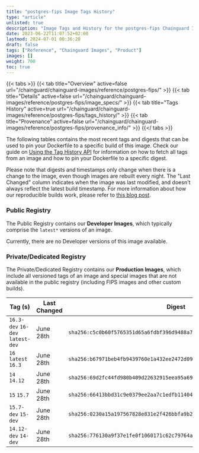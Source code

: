 ```yaml
---
title: "postgres-fips Image Tags History"
type: "article"
unlisted: true
description: "Image Tags and History for the postgres-fips Chainguard Image"
date: 2023-06-22T11:07:52+02:00
lastmod: 2024-07-01 00:36:20
draft: false
tags: ["Reference", "Chainguard Images", "Product"]
images: []
weight: 700
toc: true
---
```


{{< tabs >}}
{{< tab title="Overview" active=false url="/chainguard/chainguard-images/reference/postgres-fips/" >}}
{{< tab title="Details" active=false url="/chainguard/chainguard-images/reference/postgres-fips/image_specs/" >}}
{{< tab title="Tags History" active=true url="/chainguard/chainguard-images/reference/postgres-fips/tags_history/" >}}
{{< tab title="Provenance" active=false url="/chainguard/chainguard-images/reference/postgres-fips/provenance_info/" >}}
{{</ tabs >}}

The following tables contains the most recent tags and digests that can be used to pin your Dockerfile to a specific build of this image. Check our guide on [Using the Tag History API](/chainguard/chainguard-images/using-the-tag-history-api/) for information on how to fetch all tags from an image and how to pin your Dockerfile to a specific digest.

Please note that digests and timestamps only change when there is a change to the image, even though images are rebuilt every night. The "Last Changed" column indicates when the image was last modified, and doesn't always reflect the latest build timestamp. For more information about how our reproducible builds work, please refer to [this blog post](https://www.chainguard.dev/unchained/reproducing-chainguards-reproducible-image-builds).

### Public Registry
The Public Registry contains our **Developer Images**, which typically comprise the `latest*` versions of an image.

Currently, there are no Developer versions of this image available.

### Private/Dedicated Registry
The Private/Dedicated Registry contains our **Production Images**, which include all versioned tags of an image and special images that are not available in the public registry (including FIPS images and other custom builds).

| Tag (s)                           | Last Changed | Digest                                                                    |
|-----------------------------------|--------------|---------------------------------------------------------------------------|
|  `16.3-dev` `16-dev` `latest-dev` | June 28th    | `sha256:c5c0b60f5765351d65a6fdbf396d9488a76ce1dc3a92dfb665861a5d3534d542` |
|  `16` `latest` `16.3`             | June 28th    | `sha256:b67971beb4fb9439760e1a432ee2472d09800960e0aa6038bf0c27b6c9f4b9dc` |
|  `14` `14.12`                     | June 28th    | `sha256:69d2fc44fd980b409d22632915eea95a6966f005fbb726189e11b07be179317a` |
|  `15` `15.7`                      | June 28th    | `sha256:66413bbd31c9e0379ee2aa7c1edfb114040c3d7bbaf6dd8a01a6bc8df997b549` |
|  `15.7-dev` `15-dev`              | June 28th    | `sha256:0230a15a197567828e831e2f426bbfa9b21adf2250d697dfe60a7387641a430b` |
|  `14.12-dev` `14-dev`             | June 28th    | `sha256:776130a9f37e1fe0f1060171c62c79764acb1d38ca68a1b5e08ac28779fecc56` |

